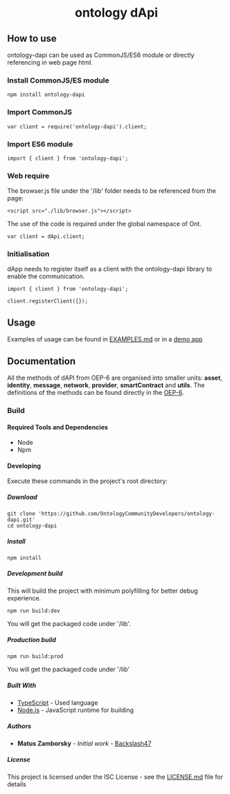 <h1 align="center"> ontology dApi </h1>




## How to use 
ontology-dapi can be used as CommonJS/ES6 module or directly referencing in web page html. 

### Install CommonJS/ES module
```
npm install ontology-dapi
```

### Import CommonJS
```
var client = require('ontology-dapi').client;
```

### Import ES6 module
```
import { client } from 'ontology-dapi';
```

### Web require
The browser.js file under the '/lib' folder needs to be referenced from the page:
```
<script src="./lib/browser.js"></script>
```

The use of the code is required under the global namespace of Ont.
```
var client = dApi.client;
```

### Initialisation
dApp needs to register itself as a client with the ontology-dapi library to enable the communication.

```
import { client } from 'ontology-dapi';

client.registerClient({});
```

## Usage

Examples of usage can be found in [EXAMPLES.md](EXAMPLES.md) or in a [demo app](https://github.com/OntologyCommunityDevelopers/ontology-dapi-demo)

## Documentation

All the methods of dAPI from OEP-6 are organised into smaller units: **asset**, **identity**, **message**, **network**, **provider**, **smartContract** and **utils**.
The definitions of the methods can be found directly in the [OEP-6](https://github.com/backslash47/OEPs/blob/oep-dapp-api/OEP-6/OEP-6.mediawiki).

### Build

#### Required Tools and Dependencies

* Node
* Npm

#### Developing

Execute these commands in the project's root directory:

##### Download
```
git clone 'https://github.com/OntologyCommunityDevelopers/ontology-dapi.git'
cd ontology-dapi
```

##### Install

```
npm install
```

##### Development build
This will build the project with minimum polyfilling for better debug experience.

````
npm run build:dev
````

You will get the packaged code under '/lib'.

##### Production build 

````
npm run build:prod
````

You will get the packaged code under '/lib'

##### Built With

* [TypeScript](https://www.typescriptlang.org/) - Used language
* [Node.js](https://nodejs.org) - JavaScript runtime for building

##### Authors

* **Matus Zamborsky** - *Initial work* - [Backslash47](https://github.com/backslash47)

##### License

This project is licensed under the ISC License - see the [LICENSE.md](LICENSE.md) file for details
